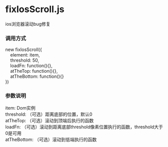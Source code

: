 # fixIosScroll.js
ios浏览器滚动bug修复

### 调用方式
new fixIosScroll({</br>
&nbsp;&nbsp;&nbsp;&nbsp;element: item,</br>
&nbsp;&nbsp;&nbsp;&nbsp;threshold: 50,</br>
&nbsp;&nbsp;&nbsp;&nbsp;loadFn: function(){},</br>
&nbsp;&nbsp;&nbsp;&nbsp;atTheTop: function(){},</br>
&nbsp;&nbsp;&nbsp;&nbsp;atTheBottom: function(){}</br>
})

### 参数说明
  item: Dom实例</br>
  threshold: （可选）距离底部的位置，默认0</br>
	atTheTop: （可选）滚动到顶端后执行的函数</br>
  loadFn: （可选）滚动到距离底部threshold像素位置执行的函数，threshold大于0是可用</br>
  atTheBottom: （可选）滚动到低端执行的函数</br>
